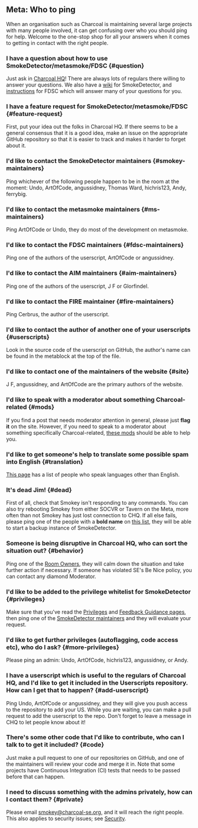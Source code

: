 ## Meta: Who to ping

When an organisation such as Charcoal is maintaining several large projects with many people involved, it can get confusing over who you should ping for help. Welcome to the one-stop shop for all your answers when it comes to getting in contact with the right people.

<section>

### I have a question about how to use SmokeDetector/metasmoke/FDSC {#question}

Just ask in [Charcoal HQ](http://chat.stackexchange.com/rooms/11540/charcoal-hq)! There are always lots of regulars there willing to answer your questions. We also have a [wiki](https://charcoal-se.org/smokey) for SmokeDetector, and [instructions](https://github.com/Charcoal-SE/Userscripts/wiki/FDSC) for FDSC which will answer many of your questions for you.
</section>
<section>

### I have a feature request for SmokeDetector/metasmoke/FDSC {#feature-request}

First, put your idea out the folks in Charcoal HQ. If there seems to be a general consensus that it is a good idea, make an issue on the appropriate GitHub repository so that it is easier to track and makes it harder to forget about it.
</section>
<section>

### I'd like to contact the SmokeDetector maintainers {#smokey-maintainers}

Ping whichever of the following people happen to be in the room at the moment: Undo, ArtOfCode, angussidney, Thomas Ward, hichris123, Andy, ferrybig.
</section>
<section>

### I'd like to contact the metasmoke maintainers {#ms-maintainers}

Ping ArtOfCode or Undo, they do most of the development on metasmoke.
</section>
<section>

### I'd like to contact the FDSC maintainers {#fdsc-maintainers}

Ping one of the authors of the userscript, ArtOfCode or angussidney.
</section>
<section>

### I'd like to contact the AIM maintainers {#aim-maintainers}

Ping one of the authors of the userscript, J F or Glorfindel.
</section>
<section>

### I'd like to contact the FIRE maintainer {#fire-maintainers}

Ping Cerbrus, the author of the userscript.
</section>
<section>

### I'd like to contact the author of another one of your userscripts {#userscripts}

Look in the source code of the userscript on GitHub, the author's name can be found in the metablock at the top of the file.
</section>
<section>

### I'd like to contact one of the maintainers of the website {#site}

J F, angussidney, and ArtOfCode are the primary authors of the website.
</section>
<section>

### I'd like to speak with a moderator about something Charcoal-related {#mods}

If you find a post that needs moderator attention in general, please just **flag it** on the site. However, if you need to speak to a moderator about something specifically Charcoal-related, [these mods](/pings/mods) should be able to help you.
</section>
<section>

### I'd like to get someone's help to translate some possible spam into English {#translation}

[This page](/pings/langs) has a list of people who speak languages other than English.
</section>
<section>

### It's dead Jim! {#dead}

First of all, check that Smokey isn't responding to any commands. You can also try rebooting Smokey from either SOCVR or Tavern on the Meta, more often than not Smokey has just lost connection to CHQ. If all else fails, please ping one of the people with a **bold name** on [this list](/people), they will be able to start a backup instance of SmokeDetector.
</section>
<section>

### Someone is being disruptive in Charcoal HQ, who can sort the situation out? {#behavior}

Ping one of the [Room Owners](http://chat.stackexchange.com/rooms/info/11540/charcoal-hq#room-ownercards), they will calm down the situation and take further action if necessary. If someone has violated SE's Be Nice policy, you can contact any diamond Moderator.
</section>
<section>

### I'd like to be added to the privilege whitelist for SmokeDetector {#privileges}

Make sure that you've read the [Privileges](/smokey/Privileges) and [Feedback Guidance pages](/smokey/Feedback-Guidance), then ping one of the [SmokeDetector maintainers](#smokey-maintainers) and they will evaluate your request.
</section>
<section>

### I'd like to get further privileges (autoflagging, code access etc), who do I ask? {#more-privileges}

Please ping an admin: Undo, ArtOfCode, hichris123, angussidney, or Andy.
</section>
<section>

### I have a userscript which is useful to the regulars of Charcoal HQ, and I'd like to get it included in the Userscripts repository. How can I get that to happen? {#add-userscript}

Ping Undo, ArtOfCode or angussidney, and they will give you push access to the repository to add your US. While you are waiting, you can make a pull request to add the userscript to the repo. Don't forget to leave a message in CHQ to let people know about it!
</section>
<section>

### There's some other code that I'd like to contribute, who can I talk to to get it included? {#code}

Just make a pull request to one of our repositories on GitHub, and one of the maintainers will review your code and merge it in. Note that some projects have Continuous Integration (CI) tests that needs to be passed before that can happen.
</section>
<section>

### I need to discuss something with the admins privately, how can I contact them? {#private}

Please email <smokey@charcoal-se.org>, and it will reach the right people. This also applies to security issues; see [Security](https://charcoal-se.org/security).
</section>
